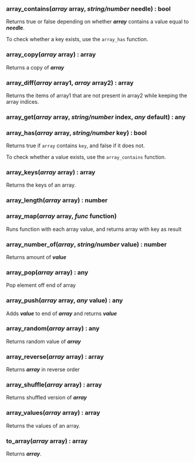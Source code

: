 ### array_contains(***array*** array, ***string/number*** needle) : bool

Returns true or false depending on whether ***array*** contains a value equal to ***needle***.

To check whether a key exists, use the `array_has` function.

### array_copy(***array*** array) : array

Returns a copy of ***array***

### array_diff(***array*** array1, ***array*** array2) : array

Returns the items of array1 that are not present in array2 while keeping the array indices.

### array_get(***array*** array, ***string/number*** index, ***any*** default) : any

### array_has(***array*** array, ***string/number*** key) : bool

Returns true if `array` contains `key`, and false if it does not.

To check whether a value exists, use the `array_contains` function.

### array_keys(***array*** array) : array

Returns the keys of an array.

### array_length(***array*** array) : number

### array_map(***array*** array, ***func*** function)

Runs function with each array value, and returns array with key as result

### array_number_of(***array***, ***string/number*** value) : number

Returns amount of ***value***

### array_pop(***array*** array) : any

Pop element off end of array

### array_push(***array*** array, ***any*** value) : any

Adds ***value*** to end of ***array*** and returns ***value***

### array_random(***array*** array) : any

Returns random value of ***array*** 

### array_reverse(***array*** array) : array

Returns ***array*** in reverse order

### array_shuffle(***array*** array) : array

Returns shuffled version of ***array***

### array_values(***array*** array) : array

Returns the values of an array.

### to_array(***array*** array) : array

Returns ***array***.